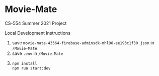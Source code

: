 # Movie-Mate
CS-554 Summer 2021 Project

Local Development Instructions

1. save `movie-mate-43364-firebase-adminsdk-mhl98-ee193c1f30.json` in `/Movie-Mate`
2. save `.env` in `/Movie-Mate`
3.  ```bash
    npm install
    npm run start:dev
    ```